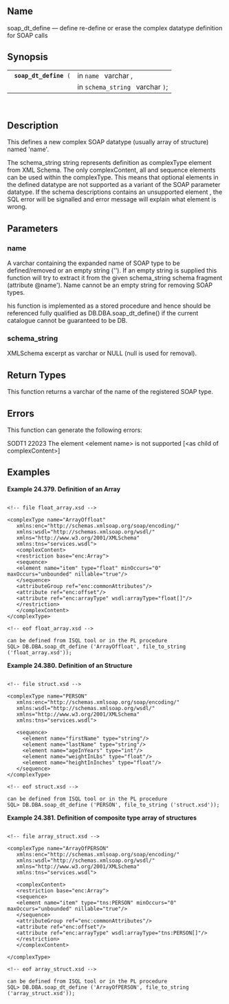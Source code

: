<div>

<div>

</div>

<div>

## Name

soap_dt_define — define re-define or erase the complex datatype
definition for SOAP calls

</div>

<div>

## Synopsis

<div>

|                             |                                  |
|-----------------------------|----------------------------------|
| ` `**`soap_dt_define`**` (` | in `name ` varchar ,             |
|                             | in `schema_string ` varchar `)`; |

<div>

 

</div>

</div>

</div>

<div>

## Description

This defines a new complex SOAP datatype (usually array of structure)
named 'name'.

The schema_string string represents definition as complexType element
from XML Schema. The only complexContent, all and sequence elements can
be used within the complexType. This means that optional elements in the
defined datatype are not supported as a variant of the SOAP parameter
datatype. If the schema descriptions contains an unsupported element ,
the SQL error will be signalled and error message will explain what
element is wrong.

</div>

<div>

## Parameters

<div>

### name

A varchar containing the expanded name of SOAP type to be
defined/removed or an empty string (''). If an empty string is supplied
this function will try to extract it from the given schema_string schema
fragment (attribute @name'). Name cannot be an empty string for removing
SOAP types.

his function is implemented as a stored procedure and hence should be
referenced fully qualified as DB.DBA.soap_dt_define() if the current
catalogue cannot be guaranteed to be DB.

</div>

<div>

### schema_string

XMLSchema excerpt as varchar or NULL (null is used for removal).

</div>

</div>

<div>

## Return Types

This function returns a varchar of the name of the registered SOAP type.

</div>

<div>

## Errors

This function can generate the following errors:

<div>

<div>

<span class="errorcode">SODT1 </span> <span class="errortype">22023
</span> <span class="errortext">The element \<element name\> is not
supported \[\<as child of complexContent\>\] </span>

</div>

</div>

</div>

<div>

## Examples

<div>

**Example 24.379. Definition of an Array**

<div>

``` programlisting

<!-- file float_array.xsd -->

<complexType name="ArrayOffloat"
   xmlns:enc="http://schemas.xmlsoap.org/soap/encoding/"
   xmlns:wsdl="http://schemas.xmlsoap.org/wsdl/"
   xmlns="http://www.w3.org/2001/XMLSchema"
   xmlns:tns="services.wsdl">
   <complexContent>
   <restriction base="enc:Array">
   <sequence>
   <element name="item" type="float" minOccurs="0" maxOccurs="unbounded" nillable="true"/>
   </sequence>
   <attributeGroup ref="enc:commonAttributes"/>
   <attribute ref="enc:offset"/>
   <attribute ref="enc:arrayType" wsdl:arrayType="float[]"/>
   </restriction>
   </complexContent>
</complexType>

<!-- eof float_array.xsd -->

can be defined from ISQL tool or in the PL procedure
SQL> DB.DBA.soap_dt_define ('ArrayOffloat', file_to_string ('float_array.xsd'));
```

</div>

</div>

  

<div>

**Example 24.380. Definition of an Structure**

<div>

``` programlisting

<!-- file struct.xsd -->

<complexType name="PERSON"
   xmlns:enc="http://schemas.xmlsoap.org/soap/encoding/"
   xmlns:wsdl="http://schemas.xmlsoap.org/wsdl/"
   xmlns="http://www.w3.org/2001/XMLSchema"
   xmlns:tns="services.wsdl">

   <sequence>
     <element name="firstName" type="string"/>
     <element name="lastName" type="string"/>
     <element name="ageInYears" type="int"/>
     <element name="weightInLbs" type="float"/>
     <element name="heightInInches" type="float"/>
   </sequence>
</complexType>

<!-- eof struct.xsd -->

can be defined from ISQL tool or in the PL procedure
SQL> DB.DBA.soap_dt_define ('PERSON', file_to_string ('struct.xsd'));
```

</div>

</div>

  

<div>

**Example 24.381. Definition of composite type array of structures**

<div>

``` programlisting

<!-- file array_struct.xsd -->

<complexType name="ArrayOfPERSON"
   xmlns:enc="http://schemas.xmlsoap.org/soap/encoding/"
   xmlns:wsdl="http://schemas.xmlsoap.org/wsdl/"
   xmlns="http://www.w3.org/2001/XMLSchema"
   xmlns:tns="services.wsdl">

   <complexContent>
   <restriction base="enc:Array">
   <sequence>
   <element name="item" type="tns:PERSON" minOccurs="0" maxOccurs="unbounded" nillable="true"/>
   </sequence>
   <attributeGroup ref="enc:commonAttributes"/>
   <attribute ref="enc:offset"/>
   <attribute ref="enc:arrayType" wsdl:arrayType="tns:PERSON[]"/>
   </restriction>
   </complexContent>

</complexType>

<!-- eof array_struct.xsd -->

can be defined from ISQL tool or in the PL procedure
SQL> DB.DBA.soap_dt_define ('ArrayOfPERSON', file_to_string ('array_struct.xsd'));
```

</div>

</div>

  

</div>

</div>
